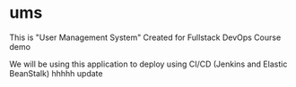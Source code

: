 # ums

This is "User Management System" Created for Fullstack DevOps Course demo

We will be using this application to deploy using CI/CD (Jenkins and Elastic BeanStalk) 
hhhhh update
